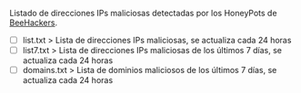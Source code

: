 Listado de direcciones IPs maliciosas detectadas por los HoneyPots de [BeeHackers](https://beehackers.es).  

- [ ] list.txt > Lista de direcciones IPs maliciosas, se actualiza cada 24 horas
- [ ] list7.txt > Lista de direcciones IPs maliciosas de los últimos 7 días, se actualiza cada 24 horas
- [ ] domains.txt > Lista de dominios maliciosos de los últimos 7 días, se actualiza cada 24 horas 
